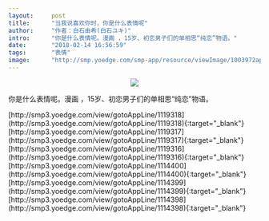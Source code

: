 ```yaml
---
layout:     post
title:      "当我说喜欢你时，你是什么表情呢"
author:     "作者：白石由希(白石ユキ)"
intro:      "你是什么表情呢。漫画 ，15岁、初恋男子们的单相思“纯恋”物语。"
date:       "2018-02-14 16:56:59"
tags:       "表情"
image:      "http://smp.yoedge.com/smp-app/resource/viewImage/1003972appline.png"
---
```

<div style="text-align: center">
<p><img src="http://smp.yoedge.com/smp-app/resource/viewImage/1003972appline.png"/></p>
</div>
<p class="post-meta">
<span>你是什么表情呢。漫画 ，15岁、初恋男子们的单相思“纯恋”物语。</span>
</p>
[http://smp3.yoedge.com/view/gotoAppLine/1119318](http://smp3.yoedge.com/view/gotoAppLine/1119318){:target="_blank"}
[http://smp3.yoedge.com/view/gotoAppLine/1119317](http://smp3.yoedge.com/view/gotoAppLine/1119317){:target="_blank"}
[http://smp3.yoedge.com/view/gotoAppLine/1119316](http://smp3.yoedge.com/view/gotoAppLine/1119316){:target="_blank"}
[http://smp3.yoedge.com/view/gotoAppLine/1114400](http://smp3.yoedge.com/view/gotoAppLine/1114400){:target="_blank"}
[http://smp3.yoedge.com/view/gotoAppLine/1114399](http://smp3.yoedge.com/view/gotoAppLine/1114399){:target="_blank"}
[http://smp3.yoedge.com/view/gotoAppLine/1114398](http://smp3.yoedge.com/view/gotoAppLine/1114398){:target="_blank"}


